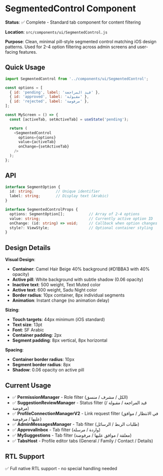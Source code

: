 # SegmentedControl Component

**Status**: ✅ Complete - Standard tab component for content filtering

**Location**: `src/components/ui/SegmentedControl.js`

**Purpose**: Clean, minimal pill-style segmented control matching iOS design patterns. Used for 2-4 option filtering across admin screens and user-facing features.

## Quick Usage

```javascript
import SegmentedControl from '../components/ui/SegmentedControl';

const options = [
  { id: 'pending', label: 'قيد المراجعة' },
  { id: 'approved', label: 'مقبولة' },
  { id: 'rejected', label: 'مرفوضة' },
];

const MyScreen = () => {
  const [activeTab, setActiveTab] = useState('pending');

  return (
    <SegmentedControl
      options={options}
      value={activeTab}
      onChange={setActiveTab}
    />
  );
};
```

## API

```typescript
interface SegmentOption {
  id: string;          // Unique identifier
  label: string;       // Display text (Arabic)
}

interface SegmentedControlProps {
  options: SegmentOption[];           // Array of 2-4 options
  value: string;                      // Currently active option ID
  onChange: (id: string) => void;     // Callback when option changes
  style?: ViewStyle;                  // Optional container styling
}
```

## Design Details

**Visual Design**:
- **Container**: Camel Hair Beige 40% background (#D1BBA3 with 40% opacity)
- **Active pill**: White background with subtle shadow (0.06 opacity)
- **Inactive text**: 500 weight, Text Muted color
- **Active text**: 600 weight, Sadu Night color
- **Border radius**: 10px container, 8px individual segments
- **Animation**: Instant change (no animation delay)

**Sizing**:
- **Touch targets**: 44px minimum (iOS standard)
- **Text size**: 13pt
- **Font**: SF Arabic
- **Container padding**: 2px
- **Segment padding**: 8px vertical, 8px horizontal

**Spacing**:
- **Container border radius**: 10px
- **Segment border radius**: 8px
- **Shadow**: 0.06 opacity on active pill

## Current Usage

- ✅ **PermissionManager** - Role filter (الكل / مشرف / منسق)
- ✅ **SuggestionReviewManager** - Status filter (قيد المراجعة / مقبولة / مرفوضة)
- ✅ **ProfileConnectionManagerV2** - Link request filter (في الانتظار / موافق عليها / مرفوضة)
- ✅ **AdminMessagesManager** - Tab filter (طلبات الربط / الرسائل)
- ✅ **ApprovalInbox** - Tab filter (واردة / مرسلة)
- ✅ **MySuggestions** - Tab filter (معلقة / موافق عليها / مرفوضة)
- ✅ **TabsHost** - Profile editor tabs (General / Family / Contact / Details)

## RTL Support

✅ Full native RTL support - no special handling needed
